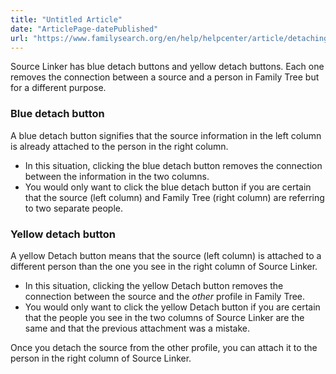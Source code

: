 ```yaml
---
title: "Untitled Article"
date: "ArticlePage-datePublished"
url: "https://www.familysearch.org/en/help/helpcenter/article/detaching-sources-that-should-not-be-attached"
---
```


Source Linker has blue detach buttons and yellow detach buttons. Each one removes the connection between a source and a person in Family Tree but for a different purpose. 

### Blue detach button


A blue detach button signifies that the source information in the left column is already attached to the person in the right column.   


* In this situation, clicking the blue detach button removes the connection between the information in the two columns.
* You would only want to click the blue detach button if you are certain that the source (left column) and Family Tree (right column) are referring to two separate people.

### Yellow detach button


A yellow Detach button means that the source (left column) is attached to a different person than the one you see in the right column of Source Linker.   


* In this situation, clicking the yellow Detach button removes the connection between the source and the *other* profile in Family Tree.
* You would only want to click the yellow Detach button if you are certain that the people you see in the two columns of Source Linker are the same and that the previous attachment was a mistake.

Once you detach the source from the other profile, you can attach it to the person in the right column of Source Linker. 

